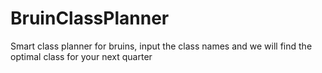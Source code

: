 # BruinClassPlanner
Smart class planner for bruins, input the class names and we will find the optimal class for your next quarter
